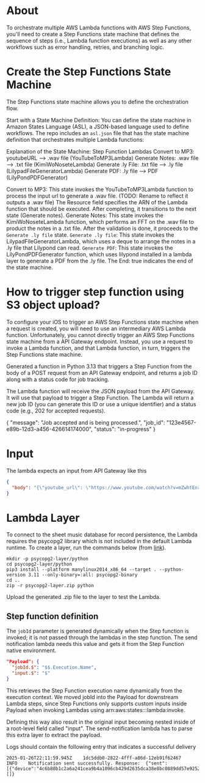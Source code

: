 # About
To orchestrate multiple AWS Lambda functions with AWS Step Functions, you'll need to create a Step Functions state machine that defines the sequence of steps (i.e., Lambda function executions) as well as any other workflows such as error handling, retries, and branching logic.

# Create the Step Functions State Machine
The Step Functions state machine allows you to define the orchestration flow.

Start with a State Machine Definition: You can define the state machine in Amazon States Language (ASL), a JSON-based language used to define workflows.
The repo includes an `asl.json` file that has the state machine definition that orchestrates multiple Lambda functions:

Explanation of the State Machine:
Step Function Lambdas
Convert to MP3: youtubeURL —> .wav file (YouTubeToMP3Lambda)
Generate Notes: .wav file —> .txt file (KimiWoNoseteLambda)
Generate .ly File: .txt file —> .ly file (LilypadFileGeneratorLambda)
Generate PDF: .ly file —> PDF (LilyPondPDFGenerator)


Convert to MP3: This state invokes the YouTubeToMP3Lambda function to process the input url to generate a .wav file. (TODO: Rename to reflect it outputs a .wav file)
The Resource field specifies the ARN of the Lambda function that should be executed.
After completing, it transitions to the next state (Generate notes).
Generate Notes: This state invokes the KimiWoNoseteLambda function, which performs an FFT on the .wav file to product the notes in a .txt file.
After the validation is done, it proceeds to the `Generate .ly file` state.
`Generate .ly file`: This state invokes the LilypadFileGeneratorLambda, which uses a deque to arrange the notes in a .ly file that Lilypond can read.
`Generate PDF`: This state invokes the LilyPondPDFGenerator function, which uses lilypond installed in a lambda layer to generate a PDF from the .ly file.
The End: true indicates the end of the state machine.

# How to trigger step function using S3 object upload?
To configure your iOS to trigger an AWS Step Functions state machine when a request is created, you will need to use an intermediary AWS Lambda function. Unfortunately, you cannot directly trigger an AWS Step Functions state machine from a API Gateway endpoint. Instead, you use a request to invoke a Lambda function, and that Lambda function, in turn, triggers the Step Functions state machine.


Generated a function in Python 3.13 that triggers a Step Function from the body of a POST request from an API Gateway endpoint, and returns a job ID along with a status code for job tracking.

The Lambda function will receive the JSON payload from the API Gateway.
It will use that payload to trigger a Step Function.
The Lambda will return a new job ID (you can generate this ID or use a unique identifier) and a status code (e.g., 202 for accepted requests).


{
  "message": "Job accepted and is being processed.",
  "job_id": "123e4567-e89b-12d3-a456-426614174000",
  "status": "in-progress"
}

# Input
The lambda expects an input from API Gateway like this
```json
{
  "body": "{\"youtube_url\": \"https://www.youtube.com/watch?v=mZwhtEnrimI\"}"
}
```

# Lambda Layer
To connect to the sheet music database for record persistence, the Lambda requires the psycopg2 library which is not included in the default Lambda runtime. To create a layer, run the commands below (from [link](https://medium.com/@bloggeraj392/creating-a-psycopg2-layer-for-aws-lambda-a-step-by-step-guide-a2498c97c11e)).

```
mkdir -p psycopg2-layer/python
cd psycopg2-layer/python
pip3 install --platform manylinux2014_x86_64 --target . --python-version 3.11 --only-binary=:all: psycopg2-binary
cd ..
zip -r psycopg2-layer.zip python
```

Upload the generated .zip file to the layer to test the Lambda.


## Step function definition

The `jobId` parameter is generated dynamically when the Step function is invoked; it is not passed through the lambdas in the step function. The send notification lambda needs this value and gets it from the Step Function native environment.


```json
"Payload": {
  "jobId.$": "$$.Execution.Name",
  "input.$": "$"
}
```

This retrieves the Step Function execution name dynamically from the execution context. We moved jobId into the Payload for downstream Lambda steps, since Step Functions only supports custom inputs inside Payload when invoking Lambdas using arn:aws:states:::lambda:invoke.

Defining this way also result in the original input becoming nested inside of a root-level field called "input". The send-notification lambda has to parse this extra layer to extract the payload.

Logs should contain the following entry that indicates a successful delivery
```
2025-01-26T22:11:59.945Z	1dc5ddb0-2822-4fff-a86d-12eb91f62467	INFO	Notification sent successfully. Response:  {"sent":[{"device":"4c6b80b1c2a6a241cea9b4a1096cb429d2635dca38e8bc0889dd57e9252280d2"}],"failed":[]}
```